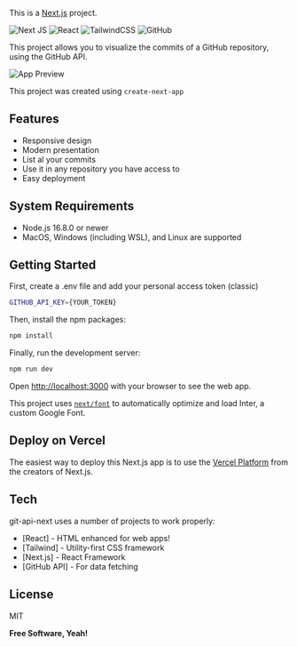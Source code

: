 This is a [Next.js](https://nextjs.org/) project.

![Next JS](https://img.shields.io/badge/Next-black?style=for-the-badge&logo=next.js&logoColor=white) ![React](https://img.shields.io/badge/react-%2320232a.svg?style=for-the-badge&logo=react&logoColor=%2361DAFB) ![TailwindCSS](https://img.shields.io/badge/tailwindcss-%2338B2AC.svg?style=for-the-badge&logo=tailwind-css&logoColor=white) ![GitHub](https://img.shields.io/badge/github-%23121011.svg?style=for-the-badge&logo=github&logoColor=white)

This project allows you to visualize the commits of a GitHub repository, using the GitHub API.

![App Preview](https://i.imgur.com/NtQ4PJw.png "App Preview")

This project was created using ```create-next-app```

## Features

- Responsive design
- Modern presentation
- List al your commits
- Use it in any repository you have access to
- Easy deployment

## System Requirements
- Node.js 16.8.0 or newer
- MacOS, Windows (including WSL), and Linux are supported

## Getting Started

First, create a .env file and add your personal access token (classic)

```sh
GITHUB_API_KEY={YOUR_TOKEN}
```

Then, install the npm packages:

```bash
npm install
```

Finally, run the development server:

```bash
npm run dev
```

Open [http://localhost:3000](http://localhost:3000) with your browser to see the web app.

This project uses [`next/font`](https://nextjs.org/docs/basic-features/font-optimization) to automatically optimize and load Inter, a custom Google Font.

## Deploy on Vercel

The easiest way to deploy this Next.js app is to use the [Vercel Platform](https://vercel.com/new?utm_medium=default-template&filter=next.js&utm_source=create-next-app&utm_campaign=create-next-app-readme) from the creators of Next.js.

## Tech

git-api-next uses a number of projects to work properly:

- [React] - HTML enhanced for web apps!
- [Tailwind] - Utility-first CSS framework
- [Next.js] - React Framework
- [GitHub API] - For data fetching

## License

MIT

**Free Software, Yeah!**